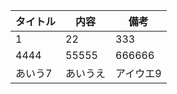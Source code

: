 |タイトル |内容     |備考     |
|---------|---------|---------|
|1        |22       |333      |
|4444     |55555    |666666   |
|あいう7  |あいうえ |アイウエ9|
